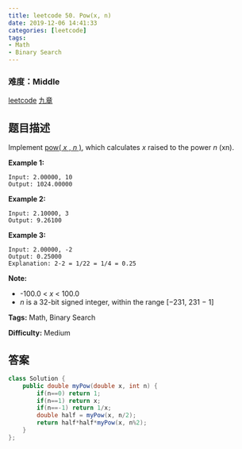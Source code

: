 ```yaml
---
title: leetcode 50. Pow(x, n)
date: 2019-12-06 14:41:33
categories: [leetcode]
tags:
- Math
- Binary Search
---
```

### 难度：Middle

<a href="https://leetcode.com/problems/powx-n/">leetcode</a>
<a href="https://www.jiuzhang.com/solution/powx-n/">九章</a>
## 题目描述
Implement [pow( _x_ , _n_
)](http://www.cplusplus.com/reference/valarray/pow/), which calculates  _x_
raised to the power _n_ (xn).

**Example 1:**
        
    Input: 2.00000, 10
    Output: 1024.00000
    

**Example 2:**
        
    Input: 2.10000, 3
    Output: 9.26100
    

**Example 3:**
        
    Input: 2.00000, -2
    Output: 0.25000
    Explanation: 2-2 = 1/22 = 1/4 = 0.25
    

**Note:**

  * -100.0 < _x_ < 100.0
  * _n_ is a 32-bit signed integer, within the range [−231, 231 − 1]


**Tags:** Math, Binary Search

**Difficulty:** Medium
## 答案
<!--more-->
```java
class Solution {
    public double myPow(double x, int n) {
        if(n==0) return 1;
        if(n==1) return x;
        if(n==-1) return 1/x;
        double half = myPow(x, n/2);
        return half*half*myPow(x, n%2);
    }
};
```